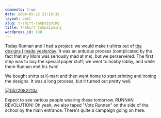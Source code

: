 ```yaml
---
comments: true
date: 2008-05-22 23:19:32
layout: post
slug: t-shirt-campaigning
title: T-Shirt Campaigning
wordpress_id: 130
---
```


Today Runnan and I had a project: we would make t-shirts out of [the designs I made yesterday](http://flickr.com/photos/couchpotato99/sets/72157605187270339/detail/). It was an arduous process (complicated by the fact that my Mom was seriously mad at me), but we perservered. The first step was to buy the special paper stuff; we went to hobby lobby, and while there Runnan met his twin!

We bought shirts at K-mart and then went home to start printing and ironing the designs. It was a long process, but it turned out pretty well.

[![0522082210a](http://farm4.static.flickr.com/3045/2514780289_7a0037b052.jpg)](http://www.flickr.com/photos/couchpotato99/2514780289/)

Expect to see various people wearing these tomorrow. RUNNAN REVOLUTION! Oh yeah, we also taped "Vote Runnan" on the side of the school by the main entrance. There's quite a campaign going on here.

